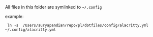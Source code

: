 All files in this folder are symlinked to `~/.config`

example:

```shell
 ln -s  /Users/suryapandian/repo/pl/dotfiles/config/alacritty.yml ~/.config/alacritty.yml
 ```
